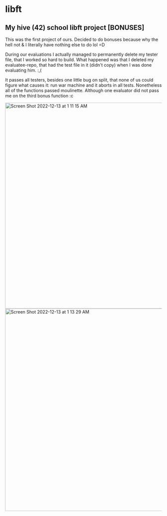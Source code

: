 # libft

## My hive (42) school libft project [BONUSES]

This was the first project of ours. Decided to do bonuses because why the hell not & I literally have nothing else to do lol =D

During our evaluations I actually managed to permanently delete my tester file, that I worked so hard to build. What happened was that I deleted my evaluatee-repo,
that had the test file in it (didn't copy) when I was done evaluating him. :,(

It passes all testers, besides one little bug on split, that none of us could figure what causes it: run war machine and it aborts in all tests.
Nonetheless all of the functions passed moulinette. Although one evaluator did not pass me on the third bonus function :c

<img width="662" alt="Screen Shot 2022-12-13 at 1 11 15 AM" src="https://user-images.githubusercontent.com/97135325/207177824-be94358a-3468-42d7-8e3b-fabd0b6444d2.png">

<img width="651" alt="Screen Shot 2022-12-13 at 1 13 29 AM" src="https://user-images.githubusercontent.com/97135325/207178732-435d1312-aac6-4bb0-a8aa-d6dcf4891b5a.png">
